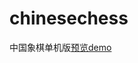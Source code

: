 # chinesechess
中国象棋单机版<a target="_blank" href="https://albertlebron.github.io/chinesechess/chess.html">预览demo</a><br>
